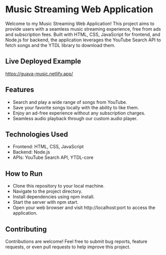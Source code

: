 # Music Streaming Web Application
Welcome to my Music Streaming Web Application! This project aims to provide users with a seamless music streaming experience, free from ads and subscription fees. Built with HTML, CSS, JavaScript for frontend, and Node.js for backend, the application leverages the YouTube Search API to fetch songs and the YTDL library to download them.

## Live Deployed Example
https://guava-music.netlify.app/

## Features
- Search and play a wide range of songs from YouTube.
- Save your favorite songs locally with the ability to like them.
- Enjoy an ad-free experience without any subscription charges.
- Seamless audio playback through our custom audio player.

## Technologies Used
- Frontend: HTML, CSS, JavaScript
- Backend: Node.js
- APIs: YouTube Search API, YTDL-core

## How to Run
- Clone this repository to your local machine.
- Navigate to the project directory.
- Install dependencies using npm install.
- Start the server with npm start.
- Open your web browser and visit http://localhost:port to access the application.
  
## Contributing
Contributions are welcome! Feel free to submit bug reports, feature requests, or even pull requests to help improve this project.
